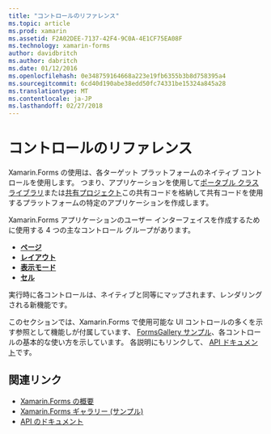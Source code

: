 ```yaml
---
title: "コントロールのリファレンス"
ms.topic: article
ms.prod: xamarin
ms.assetid: F2A02DEE-7137-42F4-9C0A-4E1CF75EA08F
ms.technology: xamarin-forms
author: davidbritch
ms.author: dabritch
ms.date: 01/12/2016
ms.openlocfilehash: 0e348759164668a223e19fb6355b3b8d758395a4
ms.sourcegitcommit: 6cd40d190abe38edd50fc74331be15324a845a28
ms.translationtype: MT
ms.contentlocale: ja-JP
ms.lasthandoff: 02/27/2018
---
```

# <a name="controls-reference"></a>コントロールのリファレンス

Xamarin.Forms の使用は、各ターゲット プラットフォームのネイティブ コントロールを使用します。
つまり、アプリケーションを使用して[ポータブル クラス ライブラリ](~/cross-platform/app-fundamentals/pcl.md)または[共有プロジェクト](~/cross-platform/app-fundamentals/shared-projects.md)この共有コードを格納して共有コードを使用するプラットフォームの特定のアプリケーションを作成します。

Xamarin.Forms アプリケーションのユーザー インターフェイスを作成するために使用する 4 つの主なコントロール グループがあります。

- [**ページ**](pages.md)
- [**レイアウト**](layouts.md)
- [**表示モード**](views.md)
- [**セル**](cells.md)

実行時に各コントロールは、ネイティブと同等にマップされます、レンダリングされる新機能です。

このセクションでは、Xamarin.Forms で使用可能な UI コントロールの多くを示す参照として機能しが付属しています、 [FormsGallery サンプル](https://developer.xamarin.com/samples/FormsGallery/)、各コントロールの基本的な使い方を示しています。
各説明にもリンクして、 [API ドキュメント](https://developer.xamarin.com/api/namespace/Xamarin.Forms/)です。



## <a name="related-links"></a>関連リンク

- [Xamarin.Forms の概要](~/xamarin-forms/get-started/introduction-to-xamarin-forms.md)
- [Xamarin.Forms ギャラリー (サンプル)](https://developer.xamarin.com/samples/FormsGallery/)
- [API のドキュメント](https://developer.xamarin.com/api/namespace/Xamarin.Forms/)

